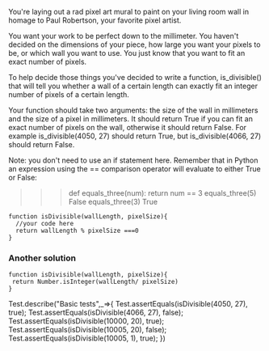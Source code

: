 You're laying out a rad pixel art mural to paint on your living room wall in homage to Paul Robertson, your favorite pixel artist.

You want your work to be perfect down to the millimeter. You haven't decided on the dimensions of your piece, how large you want your pixels to be, or which wall you want to use. You just know that you want to fit an exact number of pixels.

To help decide those things you've decided to write a function, is_divisible() that will tell you whether a wall of a certain length can exactly fit an integer number of pixels of a certain length.

Your function should take two arguments: the size of the wall in millimeters and the size of a pixel in millimeters. It should return True if you can fit an exact number of pixels on the wall, otherwise it should return False. For example is_divisible(4050, 27) should return True, but is_divisible(4066, 27) should return False.

Note: you don't need to use an if statement here. Remember that in Python an expression using the == comparison operator will evaluate to either True or False:

>>> def equals_three(num):
>>>     return num == 3
>>> equals_three(5)
False
>>> equals_three(3)
True

```
function isDivisible(wallLength, pixelSize){
  //your code here
  return wallLength % pixelSize ===0  
}
```

### Another solution 
```
function isDivisible(wallLength, pixelSize){
 return Number.isInteger(wallLength/ pixelSize)
}
```

Test.describe("Basic tests",_=>{
Test.assertEquals(isDivisible(4050, 27), true);
Test.assertEquals(isDivisible(4066, 27), false);
Test.assertEquals(isDivisible(10000, 20), true);
Test.assertEquals(isDivisible(10005, 20), false);
Test.assertEquals(isDivisible(10005, 1), true);
})
